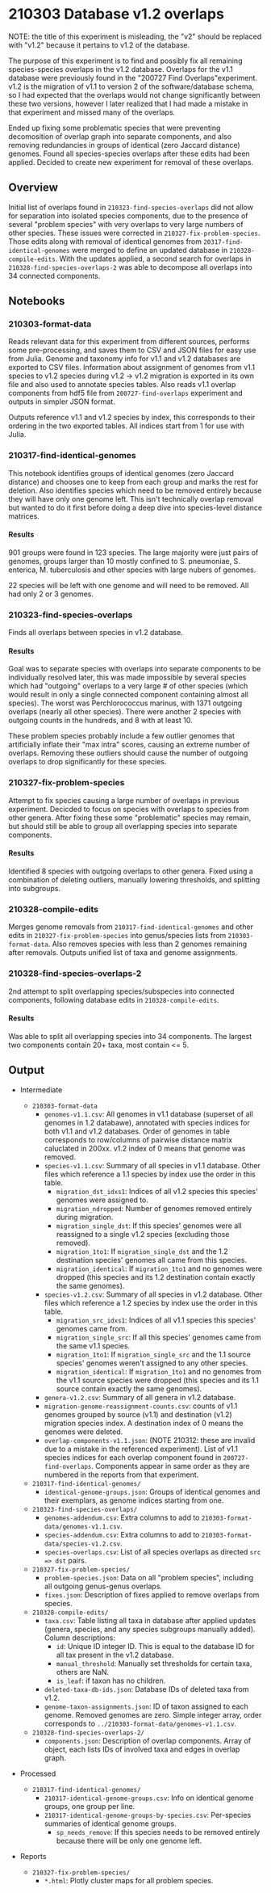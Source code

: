 # 210303 Database v1.2 overlaps

NOTE: the title of this experiment is misleading, the "v2" should be replaced with "v1.2" because it
pertains to v1.2 of the database.

The purpose of this experiment is to find and possibly fix all remaining species-species overlaps in the v1.2 database. Overlaps for the v1.1 database were previously found in the "200727 Find Overlaps"experiment. v1.2 is the migration of v1.1 to version 2 of the software/database schema, so I had expected that the overlaps would not change significantly between these two versions, however I later realized that I had made a mistake in that experiment and missed many of the overlaps.

Ended up fixing some problematic species that were preventing decomosition of overlap graph into separate components, and also removing redundancies in groups of identical (zero Jaccard distance) genomes. Found all species-species overlaps after these edits had been applied. Decided to create new experiment for removal of these overlaps.

## Overview

Initial list of overlaps found in `210323-find-species-overlaps` did not allow for separation into isolated species components, due to the presence of several "problem species" with very overlaps to very large numbers of other species.
These issues were corrected in `210327-fix-problem-species`.
Those edits along with removal of identical genomes from `20317-find-identical-genomes` were merged to define an updated database in `210328-compile-edits`.
With the updates applied, a second search for overlaps in `210328-find-species-overlaps-2` was able to decompose all overlaps into 34 connected components.


## Notebooks

### 210303-format-data

Reads relevant data for this experiment from different sources, performs some pre-processing, and saves them to CSV and JSON files for easy use from Julia. Genome and taxonomy info for v1.1 and v1.2 databases are exported to CSV files. Information about assignment of genomes from v1.1 species to v1.2 species during v1.2 -> v1.2 migration is exported in its own file and also used to annotate species tables. Also reads v1.1 overlap components from hdf5 file from `200727-find-overlaps` experiment and outputs in simpler JSON format.

Outputs reference v1.1 and v1.2 species by index, this corresponds to their ordering in the two exported tables. All indices start from 1 for use with Julia.


### 210317-find-identical-genomes

This notebook identifies groups of identical genomes (zero Jaccard distance) and chooses one to keep from each group and marks the rest for deletion. Also identifies species which need to be removed entirely because they will have only one genome left.
This isn't technically overlap removal but wanted to do it first before doing a deep dive into species-level distance matrices.

#### Results

901 groups were found in 123 species. The large majority were just pairs of genomes, groups larger than 10 mostly confined to S. pneumoniae, S. enterica, M. tuberculosis and other species with large nubers of genomes.

22 species will be left with one genome and will need to be removed. All had only 2 or 3 genomes.


### 210323-find-species-overlaps

Finds all overlaps between species in v1.2 database.

#### Results

Goal was to separate species with overlaps into separate components to be individually resolved
later, this was made impossible by several species which had "outgoing" overlaps to a very large #
of other species (which would result in only a single connected component containing almost all
species). The worst was Perchlorococcus marinus, with 1371 outgoing overlaps (nearly all other
species). There were another 2 species with outgoing counts in the hundreds, and 8 with at least 10.

These problem species probably include a few outlier genomes that artificially inflate their "max
intra" scores, causing an extreme number of overlaps. Removing these outliers should cause the
number of outgoing overlaps to drop significantly for these species.


### 210327-fix-problem-species

Attempt to fix species causing a large number of overlaps in previous experiment. Decicded to focus on species with overlaps to species from other genera. After fixing these some "problematic" species may remain, but should still be able to group all overlapping species into separate components.

#### Results

Identified 8 species with outgoing overlaps to other genera. Fixed using a combination of deleting outliers, manually lowering thresholds, and splitting into subgroups.


### 210328-compile-edits

Merges genome removals from `210317-find-identical-genomes` and other edits in `210327-fix-problem-species` into genus/species lists from `210303-format-data`. Also removes species with less than 2 genomes remaining after removals. Outputs unified list of taxa and genome assignments.


### 210328-find-species-overlaps-2

2nd attempt to split overlapping species/subspecies into connected components, following database edits in `210328-compile-edits`.

#### Results

Was able to split all overlapping species into 34 components. The largest two components contain 20+ taxa, most contain <= 5.


## Output


* Intermediate
  * `210303-format-data`
    * `genomes-v1.1.csv`: All genomes in v1.1 database (superset of all genomes in 1.2 databawe), annotated with species indices for both v1.1 and v1.2 databases. Order of genomes in table corresponds to row/columns of pairwise distance matrix caluclated in 200xx. v1.2 index of 0 means that genome was removed.
    * `species-v1.1.csv`: Summary of all species in v1.1 database. Other files which reference a 1.1 species by index use the order in this table.
      * `migration_dst_idxs1`: Indices of all v1.2 species this species' genomes were assigned to.
      * `migration_ndropped`: Number of genomes removed entirely during migration.
      * `migration_single_dst`: If this species' genomes were all reassigned to a single v1.2 species (excluding those removed).
      * `migration_1to1`: If `migration_single_dst` and the 1.2 destination species' genomes all came from this species.
      * `migration_identical`: If `migration_1to1` and no genomes were dropped (this species and its 1.2 destination contain exactly the same genomes).
    * `species-v1.2.csv`: Summary of all species in v1.2 database. Other files which reference a 1.2 species by index use the order in this table.
      * `migration_src_idxs1`: Indices of all v1.1 species this species' genomes came from.
      * `migration_single_src`: If all this species' genomes came from the same v1.1 species.
      * `migration_1to1`: If `migration_single_src` and the 1.1 source species' genomes weren't assigned to any other species.
      * `migration_identical`: If `migration_1to1` and no genomes from the v1.1 source species were dropped (this species and its 1.1 source contain exactly the same genomes).
    * `genera-v1.2.csv`: Summary of all genera in v1.2 database.
    * `migration-genome-reassignment-counts.csv`: counts of v1.1 genomes grouped by source (v1.1) and destination (v1.2) migration species index. A destination index of 0 means the genomes were deleted.
    * `overlap-components-v1.1.json`: (NOTE 210312: these are invalid due to a mistake in the referenced experiment). List of v1.1 species indices for each overlap component found in `200727-find-overlaps`. Components appear in same order as they are numbered in the reports from that experiment.
  * `210317-find-identical-genomes/`
    * `identical-genome-groups.json`: Groups of identical genomes and their exemplars, as genome indices starting from one.
  * `210323-find-species-overlaps/`
    * `genomes-addendum.csv`: Extra columns to add to `210303-format-data/genomes-v1.1.csv`.
    * `species-addendum.csv`: Extra columns to add to `210303-format-data/species-v1.2.csv`.
    * `species-overlaps.csv`: List of all species overlaps as directed `src => dst` pairs.
  * `210327-fix-problem-species/`
    * `problem-species.json`: Data on all "problem species", including all outgoing genus-genus overlaps.
	* `fixes.json`: Description of fixes applied to remove overlaps from species.
  * `210328-compile-edits/`
    * `taxa.csv`: Table listing all taxa in database after applied updates (genera, species, and any species subgroups manually added). Column descriptions:
      * `id`: Unique ID integer ID. This is equal to the database ID for all tax present in the v1.2 database.
      * `manual_threshold`: Manually set thresholds for certain taxa, others are NaN.
      * `is_leaf`: if taxon has no children.
    * `deleted-taxa-db-ids.json`: Database IDs of deleted taxa from v1.2.
    * `genome-taxon-assignments.json`: ID of taxon assigned to each genome. Removed genomes are zero. Simple integer array, order corresponds to `../210303-format-data/genomes-v1.1.csv`.
  * `210328-find-species-overlaps-2/`
    * `components.json`: Description of overlap components. Array of object, each lists IDs of involved taxa and edges in overlap graph.

* Processed
  * `210317-find-identical-genomes/`
    * `210317-identical-genome-groups.csv`: Info on identical genome groups, one group per line.
    * `210317-identical-genome-groups-by-species.csv`: Per-species summaries of identical genome groups.
      * `sp_needs_remove`: If this species needs to be removed entirely because there will be only one genome left.

* Reports
  * `210327-fix-problem-species/`
    * `*.html`: Plotly cluster maps for all problem species.
